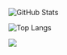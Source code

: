 ![GitHub Stats](https://github-readme-stats.vercel.app/api?username=siyual-park&theme=dark)
  
![Top Langs](https://github-readme-stats.vercel.app/api/top-langs/?username=siyual-park&theme=dark&layout=compact&langs_count=8)

<a href="https://drive.google.com/file/d/1IdSx11QgE9aNaylvPnL4FDVOxJG0Z7jl/view?usp=sharing" target="_blank"><img src="https://img.shields.io/badge/Resume%20Link-003366?style=flat-square&logo=Resume&logoColor=white"/></a>

